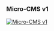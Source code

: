 ### Micro-CMS v1




[![Micro-CMS v1](https://pbs.twimg.com/media/D0XoThpW0AE2r8S.png)](https://youtu.be/M8MS4BL_cfk)

